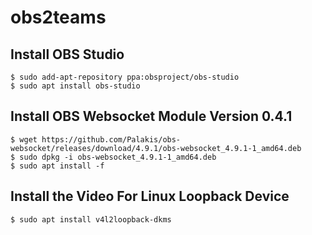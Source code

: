 # obs2teams

## Install OBS Studio

    $ sudo add-apt-repository ppa:obsproject/obs-studio
    $ sudo apt install obs-studio

## Install OBS Websocket Module Version 0.4.1

    $ wget https://github.com/Palakis/obs-websocket/releases/download/4.9.1/obs-websocket_4.9.1-1_amd64.deb
    $ sudo dpkg -i obs-websocket_4.9.1-1_amd64.deb
    $ sudo apt install -f

## Install the Video For Linux Loopback Device

    $ sudo apt install v4l2loopback-dkms

